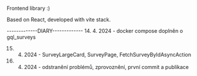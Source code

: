 # 

Frontend library :)

Based on React, developed with vite stack.

-------------DIARY-------------
14. 4. 2024 - docker compose doplněn o gql_surveys

15. 4. 2024 - SurveyLargeCard, SurveyPage, FetchSurveyByIdAsyncAction
       
16. 4. 2024 - odstranění problémů, zprovoznění, první commit a publikace

